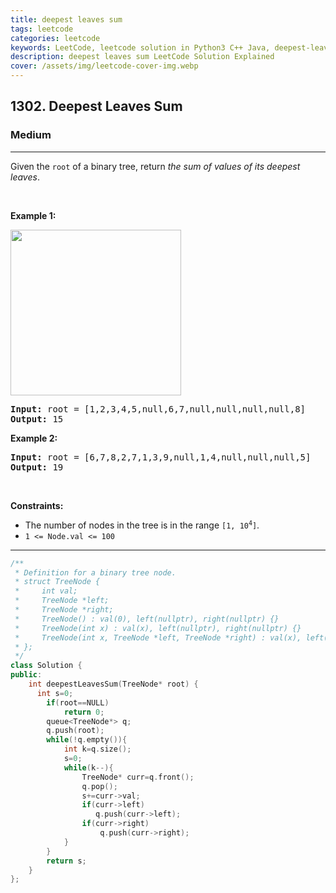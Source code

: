 ```yaml
---
title: deepest leaves sum
tags: leetcode
categories: leetcode
keywords: LeetCode, leetcode solution in Python3 C++ Java, deepest-leaves-sum solution
description: deepest leaves sum LeetCode Solution Explained
cover: /assets/img/leetcode-cover-img.webp
---
```





<h2>1302. Deepest Leaves Sum</h2><h3>Medium</h3><hr><div>Given the <code>root</code> of a binary tree, return <em>the sum of values of its deepest leaves</em>.
<p>&nbsp;</p>
<p><strong>Example 1:</strong></p>
<img alt="" src="https://assets.leetcode.com/uploads/2019/07/31/1483_ex1.png" style="width: 273px; height: 265px;">
<pre><strong>Input:</strong> root = [1,2,3,4,5,null,6,7,null,null,null,null,8]
<strong>Output:</strong> 15
</pre>

<p><strong>Example 2:</strong></p>

<pre><strong>Input:</strong> root = [6,7,8,2,7,1,3,9,null,1,4,null,null,null,5]
<strong>Output:</strong> 19
</pre>

<p>&nbsp;</p>
<p><strong>Constraints:</strong></p>

<ul>
	<li>The number of nodes in the tree is in the range <code>[1, 10<sup>4</sup>]</code>.</li>
	<li><code>1 &lt;= Node.val &lt;= 100</code></li>
</ul>
</div>

---




```cpp
/**
 * Definition for a binary tree node.
 * struct TreeNode {
 *     int val;
 *     TreeNode *left;
 *     TreeNode *right;
 *     TreeNode() : val(0), left(nullptr), right(nullptr) {}
 *     TreeNode(int x) : val(x), left(nullptr), right(nullptr) {}
 *     TreeNode(int x, TreeNode *left, TreeNode *right) : val(x), left(left), right(right) {}
 * };
 */
class Solution {
public:
    int deepestLeavesSum(TreeNode* root) {
      int s=0;
        if(root==NULL)
            return 0;
        queue<TreeNode*> q;
        q.push(root);
        while(!q.empty()){
            int k=q.size();
            s=0;
            while(k--){
                TreeNode* curr=q.front();
                q.pop();
                s+=curr->val;
                if(curr->left)
                   q.push(curr->left);
                if(curr->right)
                    q.push(curr->right);
            }
        }
        return s;
    }
};
```
